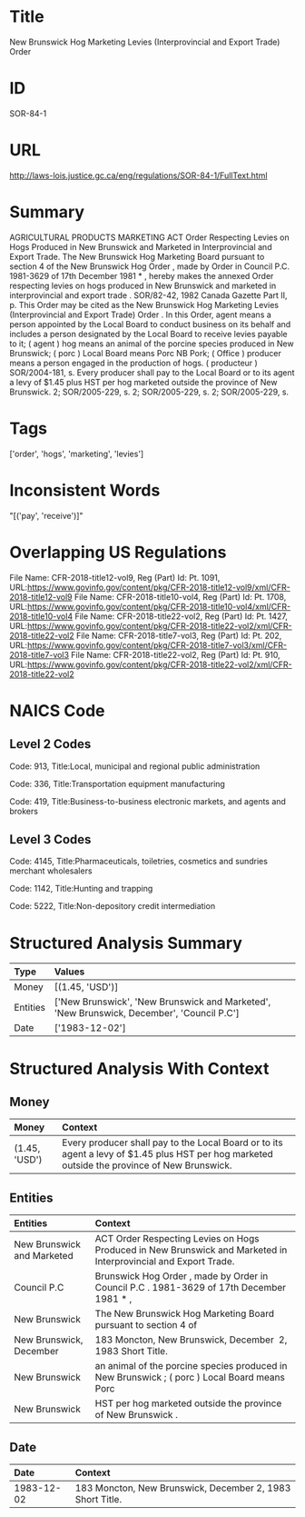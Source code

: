 # Title
New Brunswick Hog Marketing Levies (Interprovincial and Export Trade) Order


# ID
SOR-84-1

# URL
http://laws-lois.justice.gc.ca/eng/regulations/SOR-84-1/FullText.html


# Summary
AGRICULTURAL PRODUCTS MARKETING ACT Order Respecting Levies on Hogs Produced in New Brunswick and Marketed in Interprovincial and Export Trade.
The New Brunswick Hog Marketing Board pursuant to section 4 of the  New Brunswick Hog Order , made by Order in Council P.C. 1981-3629 of 17th December 1981 * , hereby makes the annexed  Order respecting levies on hogs produced in New Brunswick and marketed in interprovincial and export trade .
SOR/82-42, 1982  Canada Gazette  Part II, p.
This Order may be cited as the  New Brunswick Hog Marketing Levies (Interprovincial and Export Trade) Order .
In this Order, agent  means a person appointed by the Local Board to conduct business on its behalf and includes a person designated by the Local Board to receive levies payable to it; ( agent ) hog  means an animal of the porcine species produced in New Brunswick; ( porc ) Local Board  means Porc NB Pork; ( Office ) producer  means a person engaged in the production of hogs.
( producteur ) SOR/2004-181, s.
Every producer shall pay to the Local Board or to its agent a levy of $1.45 plus HST per hog marketed outside the province of New Brunswick.
2; SOR/2005-229, s.
2; SOR/2005-229, s.
2; SOR/2005-229, s.


# Tags
['order', 'hogs', 'marketing', 'levies']


# Inconsistent Words
"[('pay', 'receive')]"


# Overlapping US Regulations
File Name: CFR-2018-title12-vol9, Reg (Part) Id: Pt. 1091, URL:https://www.govinfo.gov/content/pkg/CFR-2018-title12-vol9/xml/CFR-2018-title12-vol9
File Name: CFR-2018-title10-vol4, Reg (Part) Id: Pt. 1708, URL:https://www.govinfo.gov/content/pkg/CFR-2018-title10-vol4/xml/CFR-2018-title10-vol4
File Name: CFR-2018-title22-vol2, Reg (Part) Id: Pt. 1427, URL:https://www.govinfo.gov/content/pkg/CFR-2018-title22-vol2/xml/CFR-2018-title22-vol2
File Name: CFR-2018-title7-vol3, Reg (Part) Id: Pt. 202, URL:https://www.govinfo.gov/content/pkg/CFR-2018-title7-vol3/xml/CFR-2018-title7-vol3
File Name: CFR-2018-title22-vol2, Reg (Part) Id: Pt. 910, URL:https://www.govinfo.gov/content/pkg/CFR-2018-title22-vol2/xml/CFR-2018-title22-vol2



# NAICS Code
## Level 2 Codes
Code: 913, Title:Local, municipal and regional public administration

Code: 336, Title:Transportation equipment manufacturing

Code: 419, Title:Business-to-business electronic markets, and agents and brokers




## Level 3 Codes
Code: 4145, Title:Pharmaceuticals, toiletries, cosmetics and sundries merchant wholesalers

Code: 1142, Title:Hunting and trapping

Code: 5222, Title:Non-depository credit intermediation







# Structured Analysis Summary
| Type     | Values                                                                                    |
|:---------|:------------------------------------------------------------------------------------------|
| Money    | [(1.45, 'USD')]                                                                           |
| Entities | ['New Brunswick', 'New Brunswick and Marketed', 'New Brunswick, December', 'Council P.C'] |
| Date     | ['1983-12-02']                                                                            |


# Structured Analysis With Context
 


## Money
| Money         | Context                                                                                                                                      |
|:--------------|:---------------------------------------------------------------------------------------------------------------------------------------------|
| (1.45, 'USD') | Every producer shall pay to the Local Board or to its agent a levy of $1.45 plus HST per hog marketed outside the province of New Brunswick. |


## Entities
| Entities                   | Context                                                                                                          |
|:---------------------------|:-----------------------------------------------------------------------------------------------------------------|
| New Brunswick and Marketed | ACT Order Respecting Levies on Hogs Produced in New Brunswick and Marketed  in Interprovincial and Export Trade. |
| Council P.C                | Brunswick Hog Order , made by Order in Council P.C . 1981-3629 of 17th December 1981 * ,                         |
| New Brunswick              | The  New Brunswick Hog Marketing Board pursuant to section 4 of                                                  |
| New Brunswick, December    | 183 Moncton,  New Brunswick, December  2, 1983 Short Title.                                                      |
| New Brunswick              | an animal of the porcine species produced in New Brunswick ; ( porc ) Local Board means Porc                     |
| New Brunswick              | HST per hog marketed outside the province of New Brunswick .                                                     |


## Date
| Date       | Context                                                   |
|:-----------|:----------------------------------------------------------|
| 1983-12-02 | 183 Moncton, New Brunswick, December 2, 1983 Short Title. |


